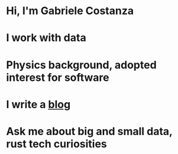 # Hi, I'm Gabriele Costanza

# I work with __data__
# __Physics__ background, adopted interest for __software__
# I write a [__blog__](https://gabrielecodes.github.com/interfaces_blog)
# Ask me about __big__ and __small__ __data__, __rust__ tech curiosities
